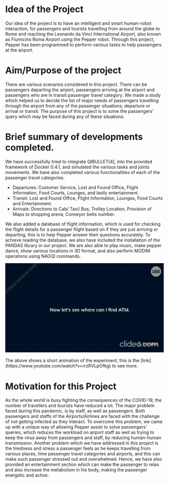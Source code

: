 # Idea of the Project
Our idea of the project is to have an intelligent and smart human-robot interaction, for passengers and tourists travelling from around the globe to Rome and reaching the Leonardo da Vinci International Airport, also known as Fiumicino Roma Airport using the Pepper robot. Through this project, Pepper has been programmed to perform various tasks to help passengers at the airport.

#  Aim/Purpose of the project
There are various scenarios considered in this project. There can be passengers departing the airport, passengers arriving at the airport and passengers who are in transit passenger travel category. We made a study which helped us to decide the list of major needs of passengers travelling through the airport from any of the passenger situations; departure or arrival or transit. The purpose of this project is to solve the passengers' query which may be faced during any of these situations.


# Brief summary of developments completed.
We have successfully tried to integrate QIBULLET[4], into the provided framework of Docker 0.4.1, and simulated the various tasks and joints movements. We have also completed various functionalities of each of the passenger travel categories:
- Departures: Customer Service, Lost and Found Office, Flight Information, Food Courts, Lounges, and lastly entertainment.
- Transit: Lost and Found Office, Flight Information, Lounges, Food Courts and Entertainment.
- Arrivals: Directions to Cab/ Taxi/ Bus, Trolley Location, Provision of Maps to shopping arena, Conveyor belts number.

We also added a database of flight information, which is used for checking the flight details for a passenger flight based on if they are just arriving or departing, this is to help Pepper answer their questions accurately. To achieve reading the database, we also have included the installation of the PANDAS library in our project. We are also able to play music, make pepper dance, show various locations in 3D format, and also perform MODIM operations using NAOQI commands.

<!-- ![Alt Text](pepper.gif) -->
<p align="center">
  <img src="pepper.gif" alt="animated" />
</p>
The above shows a short animation of the experiment, this is the [link](https://www.youtube.com/watch?v=rrzRVLpOfkg) to see more.

# Motivation for this Project
As the whole world is busy fighting the consequences of the COVID-19, the number of travellers and tourists have reduced a lot. The major problem faced during this pandemic, is by staff, as well as passengers. Both passengers and staffs of the Airports/Airlines are faced with the challenge of not getting infected as they interact. To overcome this problem, we came up with a unique way of allowing Pepper assist to solve passengers’ queries, which reduces the workload on airport staff as well as trying to keep the virus away from passengers and staff, by reducing human-human transmission.
Another problem which we have addressed in this project is the tiredness and stress a passenger feels as he keeps travelling from various places, time passenger travel categories and airports, and this can make such passenger stressed out and overwhelmed. Hence, we have also provided an entertainment section which can make the passenger to relax and also increase the metabolism in his body, making the passenger energetic and active.
